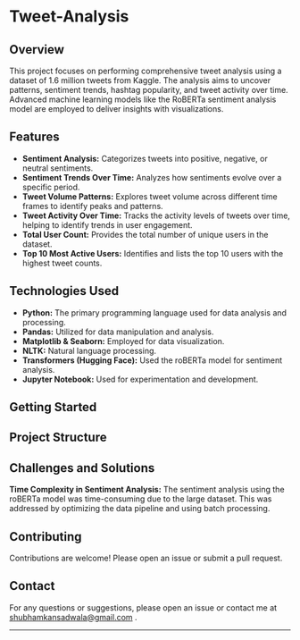 # Tweet-Analysis

## Overview
This project focuses on performing comprehensive tweet analysis using a dataset of 1.6 million tweets from Kaggle. The analysis aims to uncover patterns, sentiment trends, hashtag popularity, and tweet activity over time. Advanced machine learning models like the RoBERTa sentiment analysis model are employed to deliver insights with visualizations.

## Features

<ul>
  <li><b>Sentiment Analysis:</b> Categorizes tweets into positive, negative, or neutral sentiments.</li>
  
  <li><b>Sentiment Trends Over Time:</b> Analyzes how sentiments evolve over a specific period.</li>
  
  <li><b>Tweet Volume Patterns:</b> Explores tweet volume across different time frames to identify peaks and patterns.</li>
  
  <li><b>Tweet Activity Over Time:</b> Tracks the activity levels of tweets over time, helping to identify trends in user engagement.
</li>

  <li><b>Total User Count:</b> Provides the total number of unique users in the dataset.</li>
  
  <li><b>Top 10 Most Active Users:</b> Identifies and lists the top 10 users with the highest tweet counts.</li>
</ul>

## Technologies Used

<ul>
  <li><b>Python:</b> The primary programming language used for data analysis and processing.</li>
  
  <li><b>Pandas:</b> Utilized for data manipulation and analysis.</li>
  
  <li><b>Matplotlib & Seaborn:</b> Employed for data visualization.</li>
  
  <li><b>NLTK:</b> Natural language processing.</li>
  
  <li><b>Transformers (Hugging Face):</b> Used the roBERTa model for sentiment analysis.</li>
  
  <li><b>Jupyter Notebook:</b> Used for experimentation and development.</li>
</ul>






## Getting Started

## Project Structure

## Challenges and Solutions

<b>Time Complexity in Sentiment Analysis:</b> The sentiment analysis using the roBERTa model was time-consuming due to the large dataset. This was addressed by optimizing the data pipeline and using batch processing.

## Contributing
Contributions are welcome! Please open an issue or submit a pull request.


## Contact
For any questions or suggestions, please open an issue or contact me at <a href="mailto:shubhamkansadwala@gmail.com">shubhamkansadwala@gmail.com</a>
.
<hr></hr>
